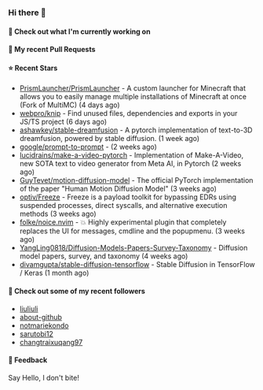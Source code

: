 ### Hi there 👋

#### 👷 Check out what I'm currently working on

#### 🔨 My recent Pull Requests


#### ⭐ Recent Stars

- [PrismLauncher/PrismLauncher](https://github.com/PrismLauncher/PrismLauncher) - A custom launcher for Minecraft that allows you to easily manage multiple installations of Minecraft at once (Fork of MultiMC) (4 days ago)
- [webpro/knip](https://github.com/webpro/knip) - Find unused files, dependencies and exports in your JS/TS project  (6 days ago)
- [ashawkey/stable-dreamfusion](https://github.com/ashawkey/stable-dreamfusion) - A pytorch implementation of text-to-3D dreamfusion, powered by stable diffusion. (1 week ago)
- [google/prompt-to-prompt](https://github.com/google/prompt-to-prompt) -  (2 weeks ago)
- [lucidrains/make-a-video-pytorch](https://github.com/lucidrains/make-a-video-pytorch) - Implementation of Make-A-Video, new SOTA text to video generator from Meta AI, in Pytorch (2 weeks ago)
- [GuyTevet/motion-diffusion-model](https://github.com/GuyTevet/motion-diffusion-model) - The official PyTorch implementation of the paper &#34;Human Motion Diffusion Model&#34; (3 weeks ago)
- [optiv/Freeze](https://github.com/optiv/Freeze) - Freeze is a payload toolkit for bypassing EDRs using suspended processes, direct syscalls, and alternative execution methods (3 weeks ago)
- [folke/noice.nvim](https://github.com/folke/noice.nvim) - 💥 Highly experimental plugin that completely replaces the UI for messages, cmdline and the popupmenu. (3 weeks ago)
- [YangLing0818/Diffusion-Models-Papers-Survey-Taxonomy](https://github.com/YangLing0818/Diffusion-Models-Papers-Survey-Taxonomy) - Diffusion model papers, survey, and taxonomy (4 weeks ago)
- [divamgupta/stable-diffusion-tensorflow](https://github.com/divamgupta/stable-diffusion-tensorflow) - Stable Diffusion in TensorFlow / Keras (1 month ago)

#### 👯 Check out some of my recent followers

- [liuliuli](https://github.com/liuliuli)
- [about-github](https://github.com/about-github)
- [notmariekondo](https://github.com/notmariekondo)
- [sarutobi12](https://github.com/sarutobi12)
- [changtraixuqang97](https://github.com/changtraixuqang97)

#### 💬 Feedback

Say Hello, I don't bite!